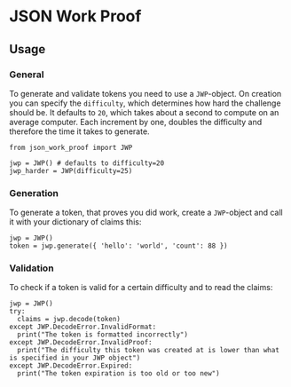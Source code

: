 # JSON Work Proof

## Usage

### General

To generate and validate tokens you need to use a `JWP`-object. On creation you can specify the `difficulty`, which determines how hard the challenge should be. It defaults to `20`, which takes about a second to compute on an average computer. Each increment by one, doubles the difficulty and therefore the time it takes to generate.
```
from json_work_proof import JWP

jwp = JWP() # defaults to difficulty=20
jwp_harder = JWP(difficulty=25)
```

### Generation

To generate a token, that proves you did work, create a `JWP`-object and call it with your dictionary of claims this:
```
jwp = JWP()
token = jwp.generate({ 'hello': 'world', 'count': 88 })
```

### Validation

To check if a token is valid for a certain difficulty and to read the claims:
```
jwp = JWP()
try:
  claims = jwp.decode(token)
except JWP.DecodeError.InvalidFormat:
  print("The token is formatted incorrectly")
except JWP.DecodeError.InvalidProof:
  print("The difficulty this token was created at is lower than what is specified in your JWP object")
except JWP.DecodeError.Expired:
  print("The token expiration is too old or too new")
```

